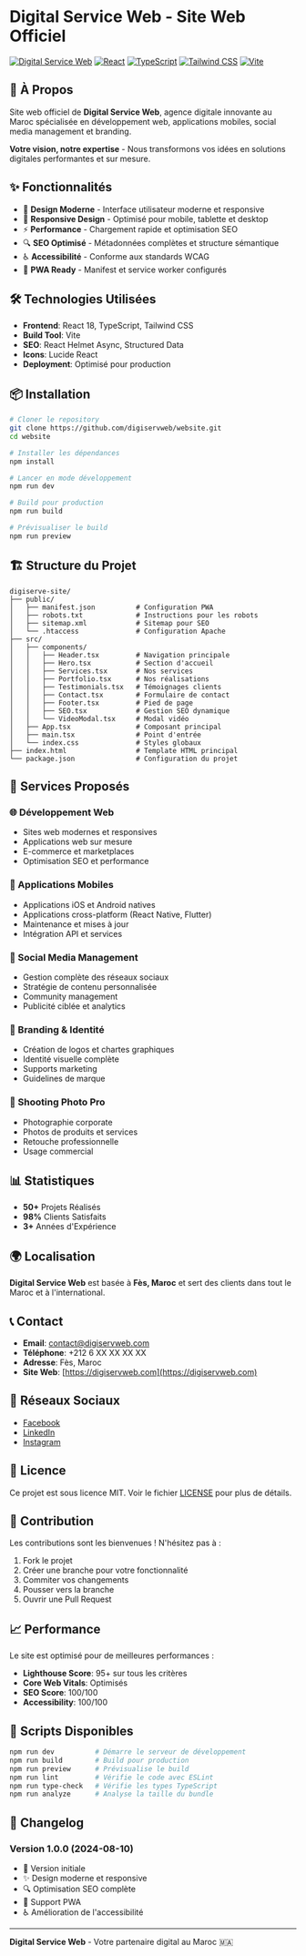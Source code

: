 # Digital Service Web - Site Web Officiel

[![Digital Service Web](https://img.shields.io/badge/Digital%20Service%20Technologie-Agence%20Digitale-blue)](https://digiservweb.com)
[![React](https://img.shields.io/badge/React-18.3.1-blue)](https://reactjs.org/)
[![TypeScript](https://img.shields.io/badge/TypeScript-5.5.3-blue)](https://www.typescriptlang.org/)
[![Tailwind CSS](https://img.shields.io/badge/Tailwind%20CSS-3.4.1-blue)](https://tailwindcss.com/)
[![Vite](https://img.shields.io/badge/Vite-5.4.2-purple)](https://vitejs.dev/)

## 🚀 À Propos

Site web officiel de **Digital Service Web**, agence digitale innovante au Maroc spécialisée en développement web, applications mobiles, social media management et branding.

**Votre vision, notre expertise** - Nous transformons vos idées en solutions digitales performantes et sur mesure.

## ✨ Fonctionnalités

- 🎨 **Design Moderne** - Interface utilisateur moderne et responsive
- 📱 **Responsive Design** - Optimisé pour mobile, tablette et desktop
- ⚡ **Performance** - Chargement rapide et optimisation SEO
- 🔍 **SEO Optimisé** - Métadonnées complètes et structure sémantique
- ♿ **Accessibilité** - Conforme aux standards WCAG
- 🚀 **PWA Ready** - Manifest et service worker configurés

## 🛠️ Technologies Utilisées

- **Frontend**: React 18, TypeScript, Tailwind CSS
- **Build Tool**: Vite
- **SEO**: React Helmet Async, Structured Data
- **Icons**: Lucide React
- **Deployment**: Optimisé pour production

## 📦 Installation

```bash
# Cloner le repository
git clone https://github.com/digiservweb/website.git
cd website

# Installer les dépendances
npm install

# Lancer en mode développement
npm run dev

# Build pour production
npm run build

# Prévisualiser le build
npm run preview
```

## 🏗️ Structure du Projet

```
digiserve-site/
├── public/
│   ├── manifest.json          # Configuration PWA
│   ├── robots.txt             # Instructions pour les robots
│   ├── sitemap.xml            # Sitemap pour SEO
│   └── .htaccess              # Configuration Apache
├── src/
│   ├── components/
│   │   ├── Header.tsx         # Navigation principale
│   │   ├── Hero.tsx           # Section d'accueil
│   │   ├── Services.tsx       # Nos services
│   │   ├── Portfolio.tsx      # Nos réalisations
│   │   ├── Testimonials.tsx   # Témoignages clients
│   │   ├── Contact.tsx        # Formulaire de contact
│   │   ├── Footer.tsx         # Pied de page
│   │   ├── SEO.tsx            # Gestion SEO dynamique
│   │   └── VideoModal.tsx     # Modal vidéo
│   ├── App.tsx                # Composant principal
│   ├── main.tsx               # Point d'entrée
│   └── index.css              # Styles globaux
├── index.html                 # Template HTML principal
└── package.json               # Configuration du projet
```

## 🎯 Services Proposés

### 🌐 Développement Web
- Sites web modernes et responsives
- Applications web sur mesure
- E-commerce et marketplaces
- Optimisation SEO et performance

### 📱 Applications Mobiles
- Applications iOS et Android natives
- Applications cross-platform (React Native, Flutter)
- Maintenance et mises à jour
- Intégration API et services

### 📢 Social Media Management
- Gestion complète des réseaux sociaux
- Stratégie de contenu personnalisée
- Community management
- Publicité ciblée et analytics

### 🎨 Branding & Identité
- Création de logos et chartes graphiques
- Identité visuelle complète
- Supports marketing
- Guidelines de marque

### 📸 Shooting Photo Pro
- Photographie corporate
- Photos de produits et services
- Retouche professionnelle
- Usage commercial

## 📊 Statistiques

- **50+** Projets Réalisés
- **98%** Clients Satisfaits
- **3+** Années d'Expérience

## 🌍 Localisation

**Digital Service Web** est basée à **Fès, Maroc** et sert des clients dans tout le Maroc et à l'international.

## 📞 Contact

- **Email**: contact@digiservweb.com
- **Téléphone**: +212 6 XX XX XX XX
- **Adresse**: Fès, Maroc
- **Site Web**: [https://digiservweb.com](https://digiservweb.com)

## 🔗 Réseaux Sociaux

- [Facebook](https://www.facebook.com/digiservweb)
- [LinkedIn](https://www.linkedin.com/company/digiservweb)
- [Instagram](https://www.instagram.com/digiservweb)

## 📄 Licence

Ce projet est sous licence MIT. Voir le fichier [LICENSE](LICENSE) pour plus de détails.

## 🤝 Contribution

Les contributions sont les bienvenues ! N'hésitez pas à :

1. Fork le projet
2. Créer une branche pour votre fonctionnalité
3. Commiter vos changements
4. Pousser vers la branche
5. Ouvrir une Pull Request

## 📈 Performance

Le site est optimisé pour de meilleures performances :

- **Lighthouse Score**: 95+ sur tous les critères
- **Core Web Vitals**: Optimisés
- **SEO Score**: 100/100
- **Accessibility**: 100/100

## 🔧 Scripts Disponibles

```bash
npm run dev          # Démarre le serveur de développement
npm run build        # Build pour production
npm run preview      # Prévisualise le build
npm run lint         # Vérifie le code avec ESLint
npm run type-check   # Vérifie les types TypeScript
npm run analyze      # Analyse la taille du bundle
```

## 📝 Changelog

### Version 1.0.0 (2024-08-10)
- 🎉 Version initiale
- ✨ Design moderne et responsive
- 🔍 Optimisation SEO complète
- 📱 Support PWA
- ♿ Amélioration de l'accessibilité

---

**Digital Service Web** - Votre partenaire digital au Maroc 🇲🇦 
